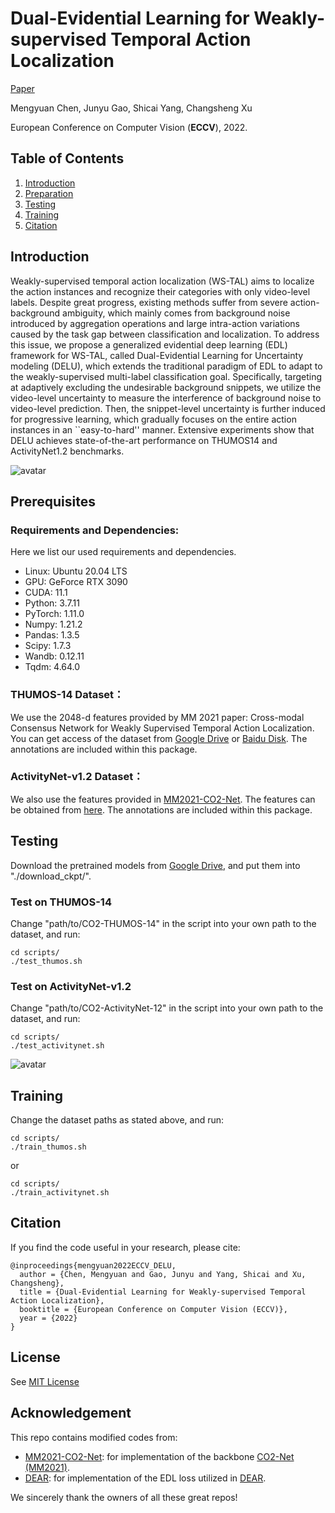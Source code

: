# Dual-Evidential Learning for Weakly-supervised Temporal Action Localization
[Paper]()

Mengyuan Chen, Junyu Gao, Shicai Yang, Changsheng Xu

European Conference on Computer Vision (**ECCV**), 2022.

## Table of Contents
1. [Introduction](#introduction)
1. [Preparation](#preparation)
1. [Testing](#testing)
1. [Training](#training)
1. [Citation](#citation)

## Introduction
Weakly-supervised temporal action localization (WS-TAL) aims to localize the action instances and recognize their categories with only video-level labels. Despite great progress, existing methods suffer from severe action-background ambiguity, which mainly comes from background noise introduced by aggregation operations and large intra-action variations caused by the task gap between classification and localization. To address this issue, we propose a generalized evidential deep learning (EDL) framework for WS-TAL, called Dual-Evidential Learning for Uncertainty modeling (DELU), which extends the traditional paradigm of EDL to adapt to the weakly-supervised multi-label classification goal. Specifically, targeting at adaptively excluding the undesirable background snippets, we utilize the video-level uncertainty to measure the interference of background noise to video-level prediction. Then, the snippet-level uncertainty is further induced for progressive learning, which gradually focuses on the entire action instances in an ``easy-to-hard'' manner. Extensive experiments show that DELU achieves state-of-the-art performance on THUMOS14 and ActivityNet1.2 benchmarks.

![avatar](./figs/arch.png)

## Prerequisites
### Requirements and Dependencies:
Here we list our used requirements and dependencies.
 - Linux: Ubuntu 20.04 LTS
 - GPU: GeForce RTX 3090
 - CUDA: 11.1
 - Python: 3.7.11
 - PyTorch: 1.11.0
 - Numpy: 1.21.2
 - Pandas: 1.3.5
 - Scipy: 1.7.3 
 - Wandb: 0.12.11
 - Tqdm: 4.64.0

### THUMOS-14 Dataset：
We use the 2048-d features provided by MM 2021 paper: Cross-modal Consensus Network for Weakly Supervised Temporal Action Localization. You can get access of the dataset from [Google Drive](https://drive.google.com/file/d/1SFEsQNLsG8vgBbqx056L9fjA4TzVZQEu/view?usp=sharing) or [Baidu Disk](https://pan.baidu.com/s/1nspCSpzgwh5AHpSBPPibrQ?pwd=2dej). The annotations are included within this package.

### ActivityNet-v1.2 Dataset：
We also use the features provided in [MM2021-CO2-Net](https://github.com/harlanhong/MM2021-CO2-Net). The features can be obtained from [here](https://rpi.app.box.com/s/hf6djlgs7vnl7a2oamjt0vkrig42pwho). The annotations are included within this package.

## Testing
Download the pretrained models from [Google Drive](https://drive.google.com/drive/folders/1uSUJEo7iN7A3HpY0YD_e_99ECSxk7Tvi?usp=share_link), and put them into "./download_ckpt/".

### Test on THUMOS-14
Change "path/to/CO2-THUMOS-14" in the script into your own path to the dataset, and run:
```
cd scripts/
./test_thumos.sh
```

### Test on ActivityNet-v1.2
Change "path/to/CO2-ActivityNet-12" in the script into your own path to the dataset, and run:
```
cd scripts/
./test_activitynet.sh
```

![avatar](./figs/results.png)

## Training
Change the dataset paths as stated above, and run:

```
cd scripts/
./train_thumos.sh
```

or

```
cd scripts/
./train_activitynet.sh
```

## Citation
If you find the code useful in your research, please cite:

    @inproceedings{mengyuan2022ECCV_DELU,
      author = {Chen, Mengyuan and Gao, Junyu and Yang, Shicai and Xu, Changsheng},
      title = {Dual-Evidential Learning for Weakly-supervised Temporal Action Localization},
      booktitle = {European Conference on Computer Vision (ECCV)},
      year = {2022}
    }

## License

See [MIT License](/LICENSE)

## Acknowledgement

This repo contains modified codes from:
 - [MM2021-CO2-Net](https://github.com/harlanhong/MM2021-CO2-Net): for implementation of the backbone [CO2-Net (MM2021)](https://arxiv.org/abs/2107.12589).
 - [DEAR](https://github.com/Cogito2012/DEAR): for implementation of the EDL loss utilized in [DEAR](https://arxiv.org/abs/2107.10161).

We sincerely thank the owners of all these great repos!
